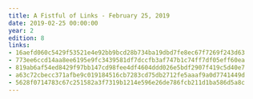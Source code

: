 ```yaml
---
title: A Fistful of Links - February 25, 2019
date: 2019-02-25 00:00:00
year: 2
edition: 8
links:
- 16aefd060c5429f53521e4e92bb9bcd28b734ba19dbd7fe8ec67f7269f243d63
- 773ee6ccd14aa8ee6195e9fc3439581df7dccfb3af747b1c74ff7df05eff60ea
- 819ab6af54ed8429f97bb147cd98fee4df4604ddd026e5bdf2907f419c5d40e7
- a63c72cbecc371afbe9c019184516cb7283cd75db2712fe5aaaf9a0d7741449d
- 5628f0714783c67c251582a3f7319b1214e596e26de786fcb211d1ba586d5a8c
---
```

